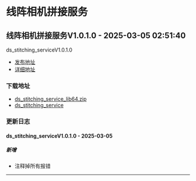 # 线阵相机拼接服务
## 线阵相机拼接服务V1.0.1.0 - 2025-03-05 02:51:40
ds_stitching_serviceV1.0.1.0
*  [发布地址](https://github.com/jadehh/VideoStitching/releases/tag/ds_stitching_serviceV1.0.1.0)
*  [详细地址](https://github.com/jadehh/jadehh_file/releases/tag/ds_stitching_serviceV1.0.1.0)
### 下载地址
* [ds_stitching_service_lib64.zip](https://gh.ddlc.top/https://github.com/jadehh/jadehh_file/releases/download/ds_stitching_serviceV1.0.1.0/ds_stitching_service_lib64.zip)
* [ds_stitching_service](https://gh.ddlc.top/https://github.com/jadehh/jadehh_file/releases/download/ds_stitching_serviceV1.0.1.0/ds_stitching_service)
### 更新日志
#### ds_stitching_serviceV1.0.1.0 - 2025-03-05
##### 新增
* 注释掉所有报错
---
